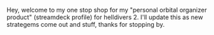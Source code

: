 Hey, welcome to my one stop shop for my "personal orbital organizer product" (streamdeck profile) for helldivers 2.
  I'll update this as new strategems come out and stuff, thanks for stopping by.
